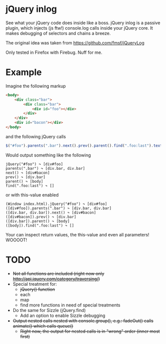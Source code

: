 jQuery inlog
======

See what your jQuery code does inside like a boss.
jQuery inlog is a passive plugin, which injects (js ftw!) console.log calls inside your jQuery core.
It makes debugging of selectors and chains a breeze.

The original idea was taken from https://github.com/fmsf/jQueryLog

Only tested in Firefox with Firebug. Nuff for me.


Example
========

Imagine the following markup

```html
<body>
	<div class="bar">
		<div class="bar">
			<div id="foo"></div>
		</div>
	</div>
	<div id="bacon"></div>
</body>
```

and the following jQuery calls

```javascript
$("#foo").parents(".bar").next().prev().parent().find(".foo:last").text("test");
```

Would output something like the following

```
jQuery("#foo") ↷ [div#foo]
parents(".bar") ↷ [div.bar, div.bar]
next() ↷ [div#bacon]
prev() ↷ [div.bar]
parent() ↷ [body]
find(".foo:last") ↷ []
```

or with this-value enabled

```
(Window index.html).jQuery("#foo") ↷ [div#foo]
([div#foo]).parents(".bar") ↷ [div.bar, div.bar]
([div.bar, div.bar]).next() ↷ [div#bacon]
([div#bacon]).prev() ↷ [div.bar]
([div.bar]).parent() ↷ [body]
([body]).find(".foo:last") ↷ []
```

Your can inspect return values, the this-value and even all parameters! WOOOOT!


TODO
========

* ~~Not all functions are included (right now only http://api.jquery.com/category/traversing/)~~
* Special treatment for:
	* ~~jQuery() function~~
	* each
	* map
	* find more functions in need of special treatments
* Do the same for Sizzle (jQuery.find)
	* Add an option to enable Sizzle debugging
* ~~Output nested calls nested with console.group(), e.g.: fadeOut() calls animate() which calls queue()~~
	* ~~Right now, the output for nested calls is in "wrong" order (inner most first)~~

